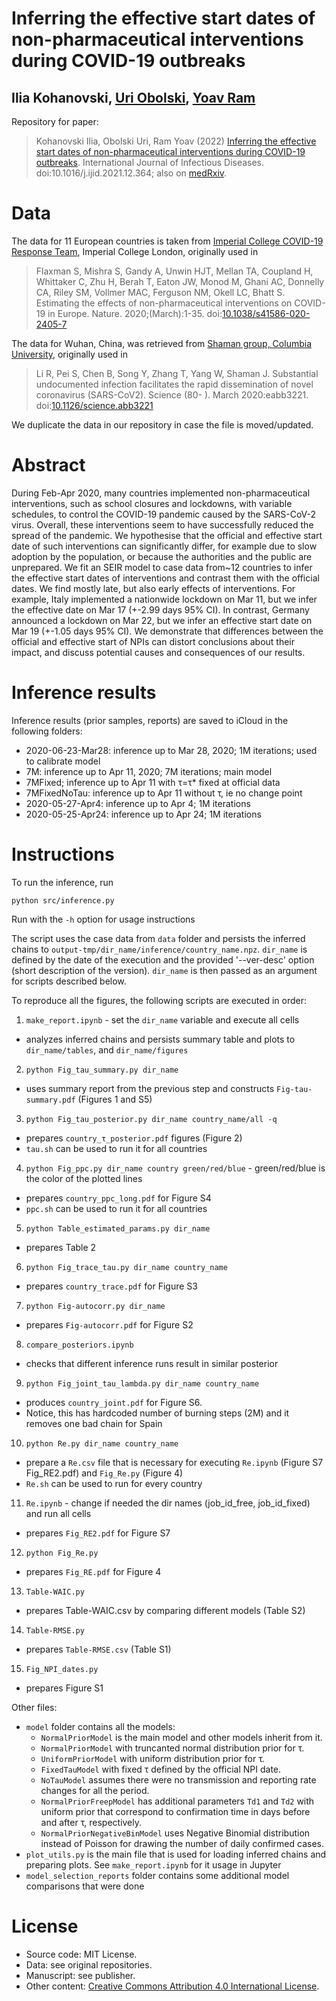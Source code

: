 # Inferring the effective start dates of non-pharmaceutical interventions during COVID-19 outbreaks
## Ilia Kohanovski, [Uri Obolski](http://uriobols.wixsite.com), [Yoav Ram](http://www.yoavram.com)

Repository for paper:

> Kohanovski Ilia, Obolski Uri, Ram Yoav (2022) [Inferring the effective start dates of non-pharmaceutical interventions during COVID-19 outbreaks](https://doi.org/10.1016/j.ijid.2021.12.364). International Journal of Infectious Diseases. doi:10.1016/j.ijid.2021.12.364; also on [medRxiv](http://doi.org/10.1101/2020.05.24.20092817).

# Data

The data for 11 European countries is taken from [Imperial College COVID-19 Response Team](https://github.com/ImperialCollegeLondon/covid19model), Imperial College London, originally used in
> Flaxman S, Mishra S, Gandy A, Unwin HJT, Mellan TA, Coupland H, Whittaker C, Zhu H, Berah T, Eaton JW, Monod M, Ghani AC, Donnelly CA, Riley SM, Vollmer MAC, Ferguson NM, Okell LC, Bhatt S. Estimating the effects of non-pharmaceutical interventions on COVID-19 in Europe. Nature. 2020;(March):1-35. doi:[10.1038/s41586-020-2405-7](http://doi.org/10.1038/s41586-020-2405-7)

The data for Wuhan, China, was retrieved from [Shaman group, Columbia University](https://github.com/SenPei-CU/COVID-19), originally used in
> Li R, Pei S, Chen B, Song Y, Zhang T, Yang W, Shaman J. Substantial undocumented infection facilitates the rapid dissemination of novel coronavirus (SARS-CoV2). Science (80- ). March 2020:eabb3221. doi:[10.1126/science.abb3221](https://science.sciencemag.org/content/368/6490/489)

We duplicate the data in our repository in case the file is moved/updated.

# Abstract

During Feb-Apr 2020, many countries implemented non-pharmaceutical interventions, such as school closures and lockdowns, with variable schedules, to control the COVID-19 pandemic caused by the SARS-CoV-2 virus.
Overall, these interventions seem to have successfully reduced the spread of the pandemic.
We hypothesise that the official and effective start date of such interventions can significantly differ, for example due to slow adoption by the population, or because the authorities and the public are unprepared.
We fit an SEIR model to case data from~12 countries to infer the effective start dates of interventions and contrast them with the official dates.
We find mostly late, but also early effects of interventions. For example, Italy implemented a nationwide lockdown on Mar 11, but we infer the effective date on Mar 17 (+-2.99 days 95% CI). In contrast, Germany announced a lockdown on Mar 22, but we infer an effective start date on Mar 19 (+-1.05 days 95% CI).
We demonstrate that differences between the official and effective start of NPIs can distort conclusions about their impact, and discuss potential causes and consequences of our results.

# Inference results

Inference results (prior samples, reports) are saved to iCloud in the following folders:
- 2020-06-23-Mar28: inference up to Mar 28, 2020; 1M iterations; used to calibrate model
- 7M: inference up to Apr 11, 2020; 7M iterations; main model
- 7MFixed; inference up to Apr 11 with τ=τ* fixed at official data
- 7MFixedNoTau: inference up to Apr 11 without τ, ie no change point
- 2020-05-27-Apr4: inference up to Apr 4; 1M iterations
- 2020-05-25-Apr24: inference up to Apr 24; 1M iterations

# Instructions

To run the inference, run 
```
python src/inference.py
```
Run with the `-h` option for usage instructions

The script uses the case data from `data` folder and persists the inferred chains to `output-tmp/dir_name/inference/country_name.npz`. `dir_name` is defined by the date of the execution and the provided '--ver-desc' option (short description of the version). `dir_name` is then passed as an argument for scripts described below.

To reproduce all the figures, the following scripts are executed in order:
1. `make_report.ipynb` - set the `dir_name` variable and execute all cells
- analyzes inferred chains and persists summary table and plots to `dir_name/tables`, and `dir_name/figures`
2. `python Fig_tau_summary.py dir_name`
- uses summary report from the previous step and constructs `Fig-tau-summary.pdf` (Figures 1 and S5)
3. `python Fig_tau_posterior.py dir_name country_name/all -q`
- prepares `country_τ_posterior.pdf` figures (Figure 2)
- `tau.sh` can be used to run it for all countries
4. `python Fig_ppc.py dir_name country green/red/blue` - green/red/blue is the color of the plotted lines
- prepares `country_ppc_long.pdf` for Figure S4
- `ppc.sh` can be used to run it for all countries
5. `python Table_estimated_params.py dir_name`
- prepares Table 2
6. `python Fig_trace_tau.py dir_name country_name`
- prepares `country_trace.pdf` for Figure S3
7. `python Fig-autocorr.py dir_name`
- prepares `Fig-autocorr.pdf` for Figure S2
8. `compare_posteriors.ipynb`
- checks that different inference runs result in similar posterior
9. `python Fig_joint_tau_lambda.py dir_name country_name`
- produces `country_joint.pdf` for Figure S6.
- Notice, this has hardcoded number of burning steps (2M) and it removes one bad chain for Spain
10. `python Re.py dir_name country_name`
- prepare a `Re.csv` file that is necessary for executing `Re.ipynb` (Figure S7 Fig_RE2.pdf) and `Fig_Re.py` (Figure 4)
- `Re.sh` can be used to run for every country
11. `Re.ipynb` - change if needed the dir names (job_id_free, job_id_fixed) and run all cells
- prepares `Fig_RE2.pdf` for Figure S7
12. `python Fig_Re.py`
- prepares `Fig_RE.pdf` for Figure 4
13. `Table-WAIC.py`
- prepares Table-WAIC.csv by comparing different models (Table S2)
14. `Table-RMSE.py`
- prepares `Table-RMSE.csv` (Table S1)
15. `Fig_NPI_dates.py`
- prepares Figure S1

Other files:
- `model` folder contains all the models:
  - `NormalPriorModel` is the main model and other models inherit from it.
  - `NormalPriorModel` with truncanted normal distribution prior for τ. 
  - `UniformPriorModel` with uniform distribution prior for τ.
  - `FixedTauModel` with fixed τ defined by the official NPI date.
  - `NoTauModel` assumes there were no transmission and reporting rate changes for all the period.
  - `NormalPriorFreepModel` has additional parameters `Td1` and `Td2` with uniform prior that correspond to confirmation time in days before and after τ, respectively.
  - `NormalPriorNegativeBinModel` uses Negative Binomial distribution instead of Poisson for drawing the number of daily confirmed cases.
- `plot_utils.py` is the main file that is used for loading inferred chains and preparing plots. See `make_report.ipynb` for it usage in Jupyter
- `model_selection_reports` folder contains some additional model comparisons that were done

# License

- Source code: MIT License.
- Data: see original repositories.
- Manuscript: see publisher.
- Other content: <a rel="license" href="http://creativecommons.org/licenses/by/4.0/">Creative Commons Attribution 4.0 International License</a>.
